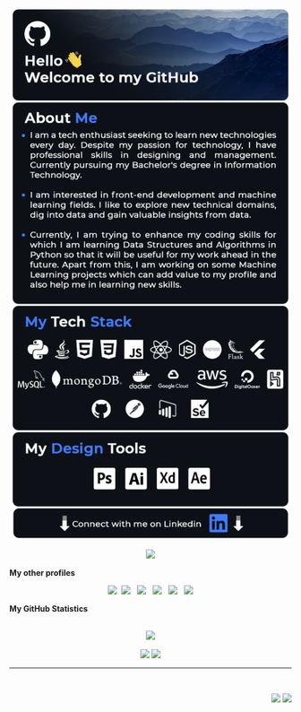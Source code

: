 ![Belide Aakash](profile.png "Belide Aakash")


<p align="center">
    <a href="https://www.linkedin.com/in/belideaakash/"><img src="https://img.shields.io/badge/linkedin-407BFF.svg?&style=for-the-badge&logo=linkedin&logoColor=white" /></a>
</p>

<summary><b>My other profiles</b></summary>
    <p align="center">
    <a href="https://belideaakash.co/"><img src="https://img.shields.io/badge/Website-blue" /></a>&nbsp&nbsp<a href="https://leetcode.com/Pinpizza72/"><img src="https://img.shields.io/badge/-LeetCode-FFA116?style=for-the-badge&logo=LeetCode&logoColor=black" /></a>&nbsp&nbsp
    <a href="https://auth.geeksforgeeks.org/user/belideaakash2018/practice/"><img src="https://img.shields.io/badge/-GFG-FFFFFF?style=for-the-badge&logo=GeeksforGeeks&logoColor=green" /></a>&nbsp&nbsp
    <a href="https://www.hackerrank.com/belide_aakash201"><img src="https://img.shields.io/badge/-Hackerrank-2EC866?style=for-the-badge&logo=HackerRank&logoColor=white" /></a>&nbsp&nbsp
    <a href="https://medium.com/@aakash.belide"><img src="https://img.shields.io/badge/Medium-12100E?style=for-the-badge&logo=medium&logoColor=white" /></a>&nbsp&nbsp
    <a href="https://www.behance.net/belideaakash"><img src="https://img.shields.io/badge/-Behance-blue?style=for-the-badge&logo=behance&logoColor=white" /></a>
</p>

<summary><b>My GitHub Statistics</b></summary>
<br/>

<p align="center">
    <img src="https://github-readme-streak-stats.herokuapp.com?user=AakashBelide&theme=highcontrast&ring=407BFF&fire=407BFF&currStreakLabel=FFFFFF&sideLabels=407BFF&border=FFFFFF" />
</p>
<p align="center">
    <img height="137px" src="https://github-readme-stats.vercel.app/api?username=AakashBelide&hide_title=true&theme=highcontrast&icon_color=407BFF&show_icons=1&border=FFFFFF&title_color=407BFF" />
    <img height="137px" src="https://github-readme-stats.vercel.app/api/top-langs/?username=AakashBelide&hide=makefile&hide_title=true&layout=compact&langs_count=6&theme=highcontrast" />
</p>

<hr/>
<br/>

<p align="right">
<img src="https://komarev.com/ghpvc/?username=AakashBelide&style=plastic&label=Views"/>
<img src="https://badges.pufler.dev/visits/AakashBelide/AakashBelide?color=black&logo=github" />
</p>